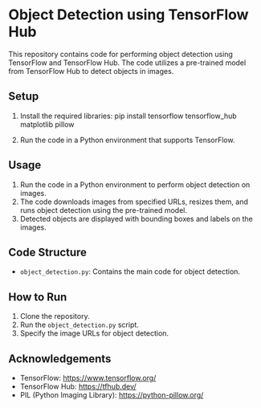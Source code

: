 # Object Detection using TensorFlow Hub

This repository contains code for performing object detection using TensorFlow and TensorFlow Hub. The code utilizes a pre-trained model from TensorFlow Hub to detect objects in images.

## Setup

1. Install the required libraries:
pip install tensorflow tensorflow_hub matplotlib pillow


2. Run the code in a Python environment that supports TensorFlow.

## Usage

1. Run the code in a Python environment to perform object detection on images.
2. The code downloads images from specified URLs, resizes them, and runs object detection using the pre-trained model.
3. Detected objects are displayed with bounding boxes and labels on the images.

## Code Structure

- `object_detection.py`: Contains the main code for object detection.


## How to Run

1. Clone the repository.
2. Run the `object_detection.py` script.
3. Specify the image URLs for object detection.


## Acknowledgements

- TensorFlow: https://www.tensorflow.org/
- TensorFlow Hub: https://tfhub.dev/
- PIL (Python Imaging Library): https://python-pillow.org/

